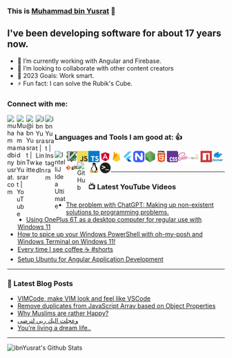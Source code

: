 ### This is [Muhammad bin Yusrat][website] 👋

## I've been developing software for about 17 years now. 
- 🔭 I’m currently working with Angular and Firebase.
- 👯 I’m looking to collaborate with other content creators
- 🥅 2023 Goals: Work smart.
- ⚡ Fun fact: I can solve the Rubik's Cube. 

### Connect with me:
[<img align="left" alt="muhammadbinyusrat.com" width="22px" src="https://raw.githubusercontent.com/gauravghongde/social-icons/master/SVG/Color/Firefox.svg" />][website]
[<img align="left" alt="Muhammad bin Yusrat | YouTube" width="22px" src="https://raw.githubusercontent.com/gauravghongde/social-icons/master/SVG/Color/Youtube.svg" />][youtube]
[<img align="left" alt="@ibnYusrat | Twitter" width="22px" src="https://raw.githubusercontent.com/gauravghongde/social-icons/master/SVG/Color/LinkedIN.svg" />][twitter]
[<img align="left" alt="ibnYusrat | LinkedIn" width="22px" src="https://raw.githubusercontent.com/gauravghongde/social-icons/master/SVG/Color/LinkedIN.svg" />][linkedin]
[<img align="left" alt="ibnYusrat | Instagram" width="22px" src="https://raw.githubusercontent.com/gauravghongde/social-icons/master/SVG/Color/Instagram.svg" />][instagram]


<br />

### Languages and Tools I am good at: 👍

<img align="left" alt="IntelliJ Idea Ultimate" width="26px" src="https://dashboard.snapcraft.io/site_media/appmedia/2017/11/icon_CE_256_2Qe5uEl.png" />
<img align="left" alt="VIM" width="26px" src="https://raw.githubusercontent.com/github/explore/80688e429a7d4ef2fca1e82350fe8e3517d3494d/topics/vim/vim.png" />
<img align="left" alt="JavaScript" width="26px" src="https://raw.githubusercontent.com/github/explore/80688e429a7d4ef2fca1e82350fe8e3517d3494d/topics/javascript/javascript.png" />
<img align="left" alt="TypeScript" width="26px" src="https://raw.githubusercontent.com/github/explore/80688e429a7d4ef2fca1e82350fe8e3517d3494d/topics/typescript/typescript.png" />
<img align="left" alt="Angular" width="26px" src="https://raw.githubusercontent.com/github/explore/80688e429a7d4ef2fca1e82350fe8e3517d3494d/topics/angular/angular.png" />
<img align="left" alt="Firebase" width="26px" src="https://raw.githubusercontent.com/github/explore/80688e429a7d4ef2fca1e82350fe8e3517d3494d/topics/firebase/firebase.png" />
<img align="left" alt="Flutter" width="26px" src="https://raw.githubusercontent.com/github/explore/80688e429a7d4ef2fca1e82350fe8e3517d3494d/topics/flutter/flutter.png" />
<img align="left" alt="NativeScript" width="26px" src="https://raw.githubusercontent.com/github/explore/80688e429a7d4ef2fca1e82350fe8e3517d3494d/topics/nativescript/nativescript.png" />
<img align="left" alt="Node.js" width="26px" src="https://raw.githubusercontent.com/github/explore/80688e429a7d4ef2fca1e82350fe8e3517d3494d/topics/nodejs/nodejs.png" />
<img align="left" alt="HTML5" width="26px" src="https://raw.githubusercontent.com/github/explore/80688e429a7d4ef2fca1e82350fe8e3517d3494d/topics/html/html.png" />
<img align="left" alt="CSS3" width="26px" src="https://raw.githubusercontent.com/github/explore/80688e429a7d4ef2fca1e82350fe8e3517d3494d/topics/css/css.png" />
<img align="left" alt="Sass" width="26px" src="https://raw.githubusercontent.com/github/explore/80688e429a7d4ef2fca1e82350fe8e3517d3494d/topics/sass/sass.png" />
<img align="left" alt="MySQL" width="26px" src="https://raw.githubusercontent.com/github/explore/80688e429a7d4ef2fca1e82350fe8e3517d3494d/topics/mysql/mysql.png" />
<img align="left" alt="NPM" width="26px" src="https://raw.githubusercontent.com/github/explore/80688e429a7d4ef2fca1e82350fe8e3517d3494d/topics/npm/npm.png" />
<img align="left" alt="Docker" width="26px" src="https://raw.githubusercontent.com/github/explore/80688e429a7d4ef2fca1e82350fe8e3517d3494d/topics/docker/docker.png" />
<img align="left" alt="Git" width="26px" src="https://raw.githubusercontent.com/github/explore/80688e429a7d4ef2fca1e82350fe8e3517d3494d/topics/git/git.png" />
<img align="left" alt="GitHub" width="26px" src="https://raw.githubusercontent.com/gauravghongde/social-icons/master/SVG/Color/Github.svg" />
<img align="left" alt="Linux" width="26px" src="https://raw.githubusercontent.com/github/explore/80688e429a7d4ef2fca1e82350fe8e3517d3494d/topics/linux/linux.png" />
<img align="left" alt="Terminal" width="26px" src="https://raw.githubusercontent.com/github/explore/80688e429a7d4ef2fca1e82350fe8e3517d3494d/topics/terminal/terminal.png" />

<br />
<br />

---

### 📺 Latest YouTube Videos
<!-- YOUTUBE:START -->
- [The problem with ChatGPT: Making up non-existent solutions to programming problems.](https://www.youtube.com/watch?v=YH2thVjRH9Q)
- [Using OnePlus 6T as a desktop computer for regular use with Windows 11](https://www.youtube.com/watch?v=JVMjBf7uK-0)
- [How to spice up your Windows PowerShell with oh-my-posh and Windows Terminal on Windows 11!](https://www.youtube.com/watch?v=sLkk7FMvkxQ)
- [Every time I see coffee ☕ #shorts](https://www.youtube.com/watch?v=GutY-clnDjA)
- [Setup Ubuntu for Angular Application Development](https://www.youtube.com/watch?v=S0RKQLFIbvI)
<!-- YOUTUBE:END -->

---

### 📕 Latest Blog Posts
<!-- BLOG-POST-LIST:START -->
- [VIMCode, make VIM look and feel like VSCode](https://www.muhammadbinyusrat.com/blog/vimcode-make-vim-look-and-feel-like-vscode.html)
- [Remove duplicates from JavaScript Array based on Object Properties](https://www.muhammadbinyusrat.com/blog/filter-javascript-array-based-on-object-properties.html)
- [Why Muslims are rather Happy?](https://www.muhammadbinyusrat.com/blog/why-muslims-are-rather-happy.html)
- [وعجلت اليك ربي لترضى](https://www.muhammadbinyusrat.com/blog/%d9%88%d8%b9%d8%ac%d9%84%d8%aa-%d8%a7%d9%84%d9%8a%d9%83-%d8%b1%d8%a8%d9%8a-%d9%84%d8%aa%d8%b1%d8%b6%d9%89.html)
- [You’re living a dream life..](https://www.muhammadbinyusrat.com/blog/you-are-living-a-dream-life.html)
<!-- BLOG-POST-LIST:END -->

---

<img align="left" alt="ibnYusrat's Github Stats" src="https://github-readme-stats.vercel.app/api?username=ibnyusrat&show_icons=true&hide_border=true" />

[website]: https://www.muhammadbinyusrat.com
[twitter]: https://twitter.com/ibnYusrat
[youtube]: https://youtube.com/MuhammadBinYusrat
[instagram]: https://instagram.com/ibnYusrat
[linkedin]: https://linkedin.com/in/muhammad-bin-yusrat
[docker]: https://hub.docker.com/u/ibnyusrat
[npm]: https://www.npmjs.com/~ibnyusrat
